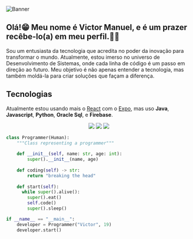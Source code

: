 ![Banner](https://github.com/user-attachments/assets/9e758e5c-dd66-4c0e-bd5a-e7575755dfe7)

## Olá!😁 Meu nome é Victor Manuel, e é um prazer recêbe-lo(a) em meu perfil.👨‍💻

Sou um entusiasta da tecnologia que acredita no poder da inovação para transformar o mundo. Atualmente, estou imerso no universo de Desenvolvimento de Sistemas, onde cada linha de código é um passo em direção ao futuro. Meu objetivo é não apenas entender a tecnologia, mas também moldá-la para criar soluções que façam a diferença.

## Tecnologias
Atualmente estou usando mais o [React](https://reactnative.dev/) com o [Expo](https://expo.dev/), mas uso **Java**, **Javascript**, **Python**, **Oracle Sql**, e **Firebase**.

<div align="center" alt="links">
  <a href="https://www.instagram.com/vitao.al" target="_blank"><img src="https://img.shields.io/badge/Instagram-E4405F?style=for-the-badge&logo=instagram&logoColor=white" target="_blank"></a>
  <a href="https://www.linkedin.com/in/victor-manuel-343386251" target="_blank"><img src="https://img.shields.io/badge/LinkedIn-0077B5?style=for-the-badge&logo=linkedin&logoColor=white" target="_blank"></a>
  <a href="mailto:vm74531@gmail.com target="_blank"><img src="https://img.shields.io/badge/Gmail-D14836?style=for-the-badge&logo=gmail&logoColor=white" target="_blank"></a>
</div>

```python
class Programmer(Human):
    """Class representing a programmer"""
    
    def __init__(self, name: str, age: int):
        super().__init__(name, age)
                
    def coding(self) -> str:
        return "breaking the head"
        
    def start(self):
      while super().alive():
        super().eat()
        self.code()
        super().sleep()

if __name__ == "__main__":
    developer = Programmer("Victor", 19)
    developer.start()
```

<!--
**vitao-al/vitao-al** is a ✨ _special_ ✨ repository because its `README.md` (this file) appears on your GitHub profile.

Here are some ideas to get you started:

- 🔭 I’m currently working on ...
- 🌱 I’m currently learning ...
- 👯 I’m looking to collaborate on ...
- 🤔 I’m looking for help with ...
- 💬 Ask me about ...
- 📫 How to reach me: ...
- 😄 Pronouns: ...
- ⚡ Fun fact: ...
-->
